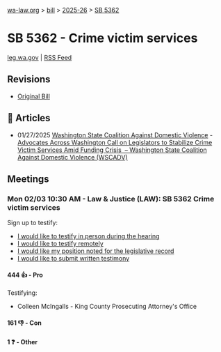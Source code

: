 [wa-law.org](/) > [bill](/bill/) > [2025-26](/bill/2025-26/) > [SB 5362](/bill/2025-26/sb/5362/)

# SB 5362 - Crime victim services
[leg.wa.gov](https://app.leg.wa.gov/billsummary?BillNumber=5362&Year=2025&Initiative=false) | [RSS Feed](./rss.xml)

## Revisions
* [Original Bill](1/)

## 📰 Articles
* 01/27/2025 [Washington State Coalition Against Domestic Violence](/org/washington_state_coalition_against_domestic_violence/) - [Advocates Across Washington Call on Legislators to Stabilize Crime Victim Services Amid Funding Crisis  – Washington State Coalition Against Domestic Violence (WSCADV)](https://wscadv.org/news/advocates-across-washington-call-on-legislators-to-stabilize-crime-victim-services-amid-funding-crisis/#:~:text=SB%205362)

## Meetings
### Mon 02/03 10:30 AM - Law & Justice (LAW): SB 5362 Crime victim services
Sign up to testify:
* [I would like to testify in person during the hearing](https://app.leg.wa.gov/csi/Testifier/Add?chamber=House&mId=32623&aId=162392&caId=25289&tId=1)
* [I would like to testify remotely](https://app.leg.wa.gov/csi/Testifier/Add?chamber=House&mId=32623&aId=162392&caId=25289&tId=2)
* [I would like my position noted for the legislative record](https://app.leg.wa.gov/csi/Testifier/Add?chamber=House&mId=32623&aId=162392&caId=25289&tId=3)
* [I would like to submit written testimony](https://app.leg.wa.gov/csi/Testifier/Add?chamber=House&mId=32623&aId=162392&caId=25289&tId=4)

#### 444 👍 - Pro
Testifying:
* Colleen McIngalls - King County Prosecuting Attorney's Office

#### 161 👎 - Con

#### 1 ❓ - Other
